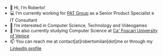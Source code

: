 - 👋 Hi, I’m Roberto!
- 💻 I'm currently working for [PAT Group](https://pat.eu/en) as a Senior Product Specialist e IT Consultant
- 👀 I’m interested in Computer Science, Technology and Videogames
- 🌱 I’m also currently studying Computer Science at [Ca' Foscari University of Venice](https://www.unive.it/english)
- 📫 You can reach me at contact\[at\]robertomilan\[dot\]me or through my [LinkedIn profile](https://www.linkedin.com/in/roberto-milan/)
<!-- - 💞️ I’m looking to collaborate on ... -->
<!---
MSRobert96/MSRobert96 is a ✨ special ✨ repository because its `README.md` (this file) appears on your GitHub profile.
You can click the Preview link to take a look at your changes.
--->
